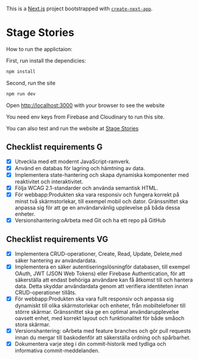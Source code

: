 This is a [Next.js](https://nextjs.org) project bootstrapped with [`create-next-app`](https://nextjs.org/docs/app/api-reference/cli/create-next-app).

# Stage Stories

How to run the applictaion:

First, run install the dependicies:

```bash
npm install
```

Second, run the site

```bash
npm run dev
```

Open [http://localhost:3000](http://localhost:3000) with your browser to see the website

You need env keys from Firebase and Cloudinary to run this site.

You can also test and run the website at [Stage Stories](https://stagestories.vercel.app/)

## Checklist requirements G

- [x] Utveckla med ett modernt JavaScript-ramverk.
- [x] Använd en databas för lagring och hämtning av data.
- [x] Implementera state-hantering och skapa dynamiska komponenter med reaktivitet och interaktivitet.
- [x] Följa WCAG 2.1-standarder och använda semantisk HTML.
- [x] För webbapp:Produkten ska vara responsiv och fungera korrekt på minst två skärmstorlekar, till exempel mobil och dator. Gränssnittet ska anpassa sig för att ge en användarvänlig upplevelse på båda dessa enheter.
- [x] Versionshantering:oArbeta med Git och ha ett repo på GitHub

## Checklist requirements VG

- [x] Implementera CRUD-operationer, Create, Read, Update, Delete,med säker hantering av användardata.
- [x] Implementera en säker autentiseringslösningför databasen, till exempel OAuth, JWT (JSON Web Tokens) eller Firebase Authentication, för att säkerställa att endast behöriga användare kan få åtkomst till och hantera data. Detta skyddar användardata genom att verifiera identiteten innan CRUD-operationer tillåts.
- [x] För webbapp:Produkten ska vara fullt responsiv och anpassa sig dynamiskt till olika skärmstorlekar och enheter, från mobiltelefoner till större skärmar. Gränssnittet ska ge en optimal användarupplevelse oavsett enhet, med korrekt layout och funktionalitet för både småoch stora skärmar.
- [x] Versionshantering: oArbeta med feature branches och gör pull requests innan du mergar till baskodenför att säkerställa ordning och spårbarhet.
- [x] Dokumentera varje steg i din commit-historik med tydliga och informativa commit-meddelanden.
